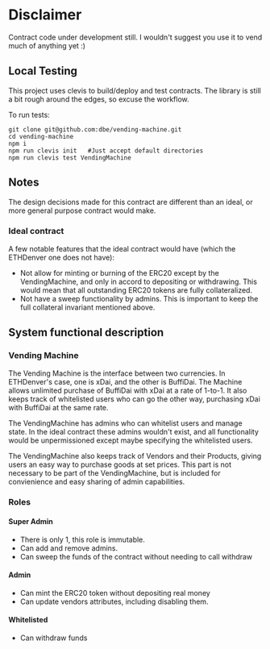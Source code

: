 # Disclaimer
Contract code under development still. I wouldn't suggest you use it to vend much of anything yet :)

## Local Testing
This project uses clevis to build/deploy and test contracts. The library is still a bit rough around the edges, so excuse the workflow.

To run tests:
```
git clone git@github.com:dbe/vending-machine.git
cd vending-machine
npm i
npm run clevis init   #Just accept default directories
npm run clevis test VendingMachine

```

## Notes
The design decisions made for this contract are different than an ideal, or more general purpose contract would make.

### Ideal contract
A few notable features that the ideal contract would have (which the ETHDenver one does not have):
- Not allow for minting or burning of the ERC20 except by the VendingMachine, and only in accord to depositing or withdrawing. This would mean that all outstanding ERC20 tokens are fully collateralized.
- Not have a sweep functionality by admins. This is important to keep the full collateral invariant mentioned above.


## System functional description

### Vending Machine
The Vending Machine is the interface between two currencies. In ETHDenver's case, one is xDai, and the other is BuffiDai. The Machine allows unlimited purchase of BuffiDai with xDai at a rate of 1-to-1. It also keeps track of whitelisted users who can go the other way, purchasing xDai with BuffiDai at the same rate.

The VendingMachine has admins who can whitelist users and manage state. In the ideal contract these admins wouldn't exist, and all functionality would be unpermissioned except maybe specifying the whitelisted users.

The VendingMachine also keeps track of Vendors and their Products, giving users an easy way to purchase goods at set prices. This part is not necessary to be part of the VendingMachine, but is included for convienience and easy sharing of admin capabilities.

### Roles
#### Super Admin
- There is only 1, this role is immutable.
- Can add and remove admins.
- Can sweep the funds of the contract without needing to call withdraw

#### Admin
- Can mint the ERC20 token without depositing real money
- Can update vendors attributes, including disabling them.

#### Whitelisted
- Can withdraw funds
